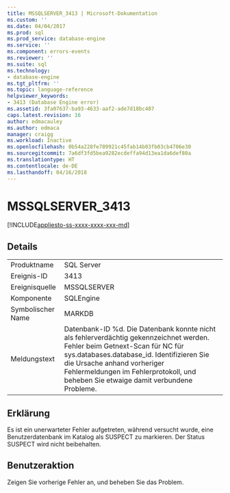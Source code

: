```yaml
---
title: MSSQLSERVER_3413 | Microsoft-Dokumentation
ms.custom: ''
ms.date: 04/04/2017
ms.prod: sql
ms.prod_service: database-engine
ms.service: ''
ms.component: errors-events
ms.reviewer: ''
ms.suite: sql
ms.technology:
- database-engine
ms.tgt_pltfrm: ''
ms.topic: language-reference
helpviewer_keywords:
- 3413 (Database Engine error)
ms.assetid: 3fa07637-ba93-4633-aaf2-ade7d18bc487
caps.latest.revision: 16
author: edmacauley
ms.author: edmaca
manager: craigg
ms.workload: Inactive
ms.openlocfilehash: 0b54a228fe789921c45fab14b03fb03cb4706e30
ms.sourcegitcommit: 7a6df3fd5bea9282ecdeffa94d13ea1da6def80a
ms.translationtype: HT
ms.contentlocale: de-DE
ms.lasthandoff: 04/16/2018
---
```

# <a name="mssqlserver3413"></a>MSSQLSERVER_3413
[!INCLUDE[appliesto-ss-xxxx-xxxx-xxx-md](../../includes/appliesto-ss-xxxx-xxxx-xxx-md.md)]
  
## <a name="details"></a>Details  
  
|||  
|-|-|  
|Produktname|SQL Server|  
|Ereignis-ID|3413|  
|Ereignisquelle|MSSQLSERVER|  
|Komponente|SQLEngine|  
|Symbolischer Name|MARKDB|  
|Meldungstext|Datenbank-ID %d. Die Datenbank konnte nicht als fehlerverdächtig gekennzeichnet werden. Fehler beim Getnext-Scan für NC für sys.databases.database_id. Identifizieren Sie die Ursache anhand vorheriger Fehlermeldungen im Fehlerprotokoll, und beheben Sie etwaige damit verbundene Probleme.|  
  
## <a name="explanation"></a>Erklärung  
Es ist ein unerwarteter Fehler aufgetreten, während versucht wurde, eine Benutzerdatenbank im Katalog als SUSPECT zu markieren. Der Status SUSPECT wird nicht beibehalten.  
  
## <a name="user-action"></a>Benutzeraktion  
Zeigen Sie vorherige Fehler an, und beheben Sie das Problem.  
  
